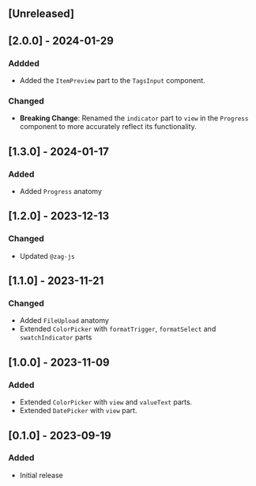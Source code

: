 ## [Unreleased]

## [2.0.0] - 2024-01-29

### Addded

- Added the `ItemPreview` part to the `TagsInput` component.

### Changed

- **Breaking Change**: Renamed the `indicator` part to `view` in the `Progress` component to more accurately reflect its functionality.

## [1.3.0] - 2024-01-17

### Added

- Added `Progress` anatomy

## [1.2.0] - 2023-12-13

### Changed

- Updated `@zag-js`

## [1.1.0] - 2023-11-21

### Changed

- Added `FileUpload` anatomy
- Extended `ColorPicker` with `formatTrigger`, `formatSelect` and `swatchIndicator` parts

## [1.0.0] - 2023-11-09

### Added

- Extended `ColorPicker` with `view` and `valueText` parts.
- Extended `DatePicker` with `view` part.

## [0.1.0] - 2023-09-19

### Added

- Initial release
